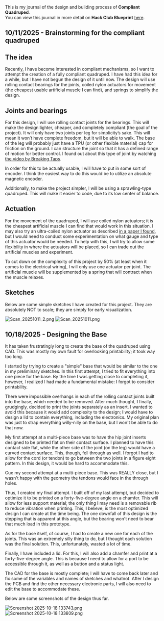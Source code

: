 <!--
  ===================    !!READ THIS NOTICE!!   ====================
  DO NOT edit this file manually. Your changes WILL BE OVERWRITTEN!
  This journal is auto generated and updated by Hack Club Blueprint.
  To edit this file, please edit your journal entries on Blueprint.
  ==================================================================
-->

This is my journal of the design and building process of **Compliant Quadruped**.  
You can view this journal in more detail on **Hack Club Blueprint** [here](https://blueprint.hackclub.com/projects/352).


## 10/11/2025 - Brainstorming for the compliant quadruped  

## The idea

Recently, I have become interested in compliant mechanisms, so I want to attempt the creation of a fully compliant quadruped. I have had this idea for a while, but I have not begun the design of it until now. The design will use rolling contact bearings for the joints, coiled nylon actuators for movement (the cheapest usable artificial muscle I can find), and springs to simplify the design.

## Joints and bearings

For this design, I will use rolling contact joints for the bearings. This will make the design lighter, cheaper, and completely compliant (the goal of the project). It will only have two joints per leg for simplicity’s sake. This will mean it won’t have complete freedom, but it will be able to walk. The base of the leg will probably just have a TPU (or other flexible material) cap for friction on the ground. I can structure the joint so that it has a defined range of motion for better control. I found out about this type of joint by watching [the video by Breaking Taps](https://www.youtube.com/watch?v=TQiLLcumqDw).

In order for this to be actually usable, I will have to put in some sort of encoder. I think the easiest way to do this would be to utilize an absolute magnetic encoder.

Additionally, to make the project simpler, I will be using a sprawling-type quadruped. This will make it easier to code, due to its low center of balance.

## Actuation

For the movement of the quadruped, I will use coiled nylon actuators; it is the cheapest artificial muscle I can find that would work in this situation. I may also try an ultra-coiled nylon actuator as described [in a paper I found](https://spj.science.org/doi/10.34133/research.0642), but I would need to conduct some experimentation on what gauge and type of this actuator would be needed. To help with this, I will try to allow some flexibility in where the actuators will be placed, so I can trade out the artificial muscles and experiment.

To cut down on the complexity of this project by 50% (at least when it comes to the electrical wiring), I will only use one actuator per joint. The artificial muscle will be supplemented by a spring that will contract when the muscle relaxes.

## Sketches

Below are some simple sketches I have created for this project. They are absolutely NOT to scale; they are simply for early visualization.

![Scan_20251011_2.png](https://blueprint.hackclub.com/user-attachments/blobs/proxy/eyJfcmFpbHMiOnsiZGF0YSI6MTY2MywicHVyIjoiYmxvYl9pZCJ9fQ==--7f6cce0ac413db2b87f30db390b632a5bbd866f4/Scan_20251011_2.png)
![Scan_20251011.png](https://blueprint.hackclub.com/user-attachments/blobs/proxy/eyJfcmFpbHMiOnsiZGF0YSI6MTY2NCwicHVyIjoiYmxvYl9pZCJ9fQ==--e97a9224f7db02b7b7c77ccb783c9b35643487e7/Scan_20251011.png)

  

## 10/18/2025 - Designing the Base  

It has taken frustratingly long to create the base of the quadruped using CAD. This was mostly my own fault for overlooking printability; it took way too long.

I started by trying to create a "simple" base that would be similar to the one in my preliminary sketches. In this first attempt, I tried to fit everything into one piece for the base. By the time I was getting close to completing it, however, I realized I had made a fundamental mistake: I forgot to consider printability.

There were impossible overhangs in each of the rolling contact joints built into the base, which needed to be removed. After much thought, I finally, grudgingly, decided to print the joints separately as an insert. I wanted to avoid this because it would add complexity to the design; I would have to design a lid to contain everything, including the electronics. My original plan was just to strap everything willy-nilly on the base, but I won't be able to do that now.

My first attempt at a multi-piece base was to have the hip joint inserts designed to be printed flat on their contact surface. I planned to have this contact side flat, while the other side of the joint (on the leg) would have a curved contact surface. This, though, fell through as well. I forgot I had to allow for the cord (or tendon) to go between the two joints in a figure eight pattern. In this design, it would be hard to accommodate this.

Cue my second attempt at a multi-piece base. This was REALLY close, but I wasn't happy with the geometry the tendons would face in the through holes.

Thus, I created my final attempt. I built off of my last attempt, but decided to optimize it to be printed on a forty-five-degree angle on a chamfer. This will allow for less support material; the only thing I may need is a removable rib to reduce vibration when printing. This, I believe, is the most optimized design I can create at the time being. The one downfall of this design is the stepping that is apparent at this angle, but the bearing won't need to bear that much load in this prototype.

As for the base itself, of course, I had to create a new one for each of the joints. This was an extremely silly thing to do, but I thought each solution was the final solution. This, unfortunately, wasted a lot of time.

Finally, I have included a lid. For this, I will also add a chamfer and print at a forty-five-degree angle. This is because I need to allow for a port to be accessible through it, as well as a button and a status light.

The CAD for the base is mostly complete; I will have to come back later and fix some of the variables and names of sketches and whatnot. After I design the PCB and find the other necessary electronic parts, I will also need to edit the base to accommodate these.

Below are some screenshots of the design thus far.

![Screenshot 2025-10-18 133743.png](https://blueprint.hackclub.com/user-attachments/blobs/proxy/eyJfcmFpbHMiOnsiZGF0YSI6MzA2MiwicHVyIjoiYmxvYl9pZCJ9fQ==--8ae24f08ef6208a2a1c57eb1d0383e1b97641c4e/Screenshot%202025-10-18%20133743.png)
![Screenshot 2025-10-18 133809.png](https://blueprint.hackclub.com/user-attachments/blobs/proxy/eyJfcmFpbHMiOnsiZGF0YSI6MzA2MSwicHVyIjoiYmxvYl9pZCJ9fQ==--0ff61f4367b56fce6d1399dffc58a55bf6438b01/Screenshot%202025-10-18%20133809.png)
  

